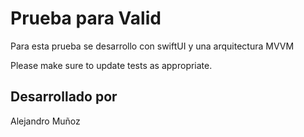 # Prueba para Valid

Para esta prueba se desarrollo con swiftUI y una arquitectura MVVM

Please make sure to update tests as appropriate.

## Desarrollado por
Alejandro Muñoz